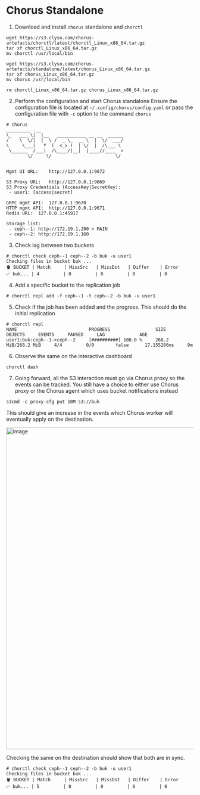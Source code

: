# Chorus Standalone

1. Download and install `chorus` standalone and `chorctl`
```
wget https://s3.clyso.com/chorus-artefacts/chorctl/latest/chorctl_Linux_x86_64.tar.gz
tar xf chorctl_Linux_x86_64.tar.gz
mv chorctl /usr/local/bin

wget https://s3.clyso.com/chorus-artefacts/standalone/latest/chorus_Linux_x86_64.tar.gz
tar xf chorus_Linux_x86_64.tar.gz
mv chorus /usr/local/bin

rm chorctl_Linux_x86_64.tar.gz chorus_Linux_x86_64.tar.gz
```

2. Perform the configuration and start Chorus standalone
Ensure the configuration file is located at `~/.config/chorus/config.yaml` or pass the configuration file with `-c` option to the command `chorus`
```
# chorus
_________ .__                               
\_   ___ \|  |__   ___________ __ __  ______
/    \  \/|  |  \ /  _ \_  __ \  |  \/  ___/
\     \___|   Y  (  <_> )  | \/  |  /\___ \ 
 \______  /___|  /\____/|__|  |____//____  >
        \/     \/                        \/


Mgmt UI URL:	http://127.0.0.1:9672

S3 Proxy URL: 	http://127.0.0.1:9669
S3 Proxy Credentials (AccessKey|SecretKey): 		
 - user1: [access|secret]

GRPC mgmt API:	127.0.0.1:9670
HTTP mgmt API:	http://127.0.0.1:9671
Redis URL:	127.0.0.1:45917

Storage list:
 - ceph--1: http://172.19.1.200 < MAIN
 - ceph--2: http://172.19.1.160
```

3. Check lag between two buckets
```
# chorctl check ceph--1 ceph--2 -b buk -u user1
Checking files in bucket buk ...
🪣 BUCKET | Match	 | MissSrc	 | MissDst	 | Differ	 | Error
✅ buk... | 4      	 | 0      	 | 0      	 | 0      	 | 0  
```

4. Add a specific bucket to the replication job
```
# chorctl repl add -f ceph--1 -t ceph--2 -b buk -u user1
```

5. Check if the job has been added and the progress. This should do the initial replication
```
# chorctl repl
NAME                           PROGRESS                 SIZE                    OBJECTS     EVENTS     PAUSED     LAG             AGE
user1:buk:ceph--1->ceph--2     [##########] 100.0 %     268.2 MiB/268.2 MiB     4/4         0/0        false      17.155266ms     9m
```

6. Observe the same on the interactive dashboard
```
chorctl dash
```

7. Going forward, all the S3 interaction must go via Chorus proxy so the events can be tracked. You still have a choice to either use Chorus proxy or the Chorus agent which uses bucket notifications instead
```
s3cmd -c proxy-cfg put 10M s3://buk
```
This should give an increase in the events which Chorus worker will eventually apply on the destination.

<img width="864" alt="image" src="https://github.com/zap51/chorus-examples/assets/45934027/b8afede1-de89-4b0d-a301-c2b17c5a80d5">

Checking the same on the destination should show that both are in sync.
```
# chorctl check ceph--1 ceph--2 -b buk -u user1
Checking files in bucket buk ...
🪣 BUCKET | Match	 | MissSrc	 | MissDst	 | Differ	 | Error
✅ buk... | 5      	 | 0      	 | 0      	 | 0      	 | 0    
```
